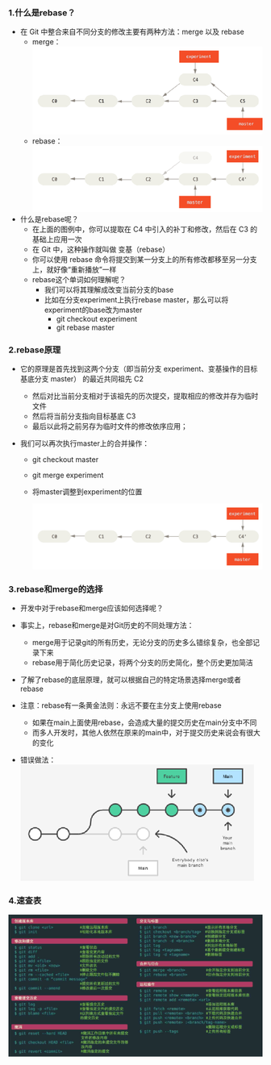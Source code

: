 ### 1.什么是rebase？

- 在 Git 中整合来自不同分支的修改主要有两种方法：merge 以及 rebase
  - merge：<img src="images/image-20220709200245846.png" alt="image-20220709200245846" style="zoom: 67%;" />
  - rebase：<img src="images/image-20220709200301397.png" alt="image-20220709200301397" style="zoom: 67%;" />
- 什么是rebase呢？
  - 在上面的图例中，你可以提取在 C4 中引入的补丁和修改，然后在 C3 的基础上应用一次
  - 在 Git 中，这种操作就叫做 变基（rebase）
  - 你可以使用 rebase 命令将提交到某一分支上的所有修改都移至另一分支上，就好像“重新播放”一样
  - rebase这个单词如何理解呢？
    - 我们可以将其理解成改变当前分支的base
    - 比如在分支experiment上执行rebase master，那么可以将experiment的base改为master
      - git checkout experiment
      - git rebase master

### 2.rebase原理

- 它的原理是首先找到这两个分支（即当前分支 experiment、变基操作的目标基底分支 master） 的最近共同祖先 C2
  - 然后对比当前分支相对于该祖先的历次提交，提取相应的修改并存为临时文件
  - 然后将当前分支指向目标基底 C3
  - 最后以此将之前另存为临时文件的修改依序应用；

- 我们可以再次执行master上的合并操作：

  - git checkout master

  - git merge experiment

  - 将master调整到experiment的位置

    <img src="images/image-20220709200647018.png" alt="image-20220709200647018" style="zoom:50%;" />

### 3.rebase和merge的选择

- 开发中对于rebase和merge应该如何选择呢？
- 事实上，rebase和merge是对Git历史的不同处理方法：
  - merge用于记录git的所有历史，无论分支的历史多么错综复杂，也全部记录下来
  - rebase用于简化历史记录，将两个分支的历史简化，整个历史更加简洁
- 了解了rebase的底层原理，就可以根据自己的特定场景选择merge或者rebase
- 注意：rebase有一条黄金法则：永远不要在主分支上使用rebase
  - 如果在main上面使用rebase，会造成大量的提交历史在main分支中不同
  - 而多人开发时，其他人依然在原来的main中，对于提交历史来说会有很大的变化

- 错误做法：<img src="images/image-20220709200835509.png" alt="image-20220709200835509" style="zoom: 67%;" />

### 4.速查表

![image-20220709200903531](images/image-20220709200903531.png)



